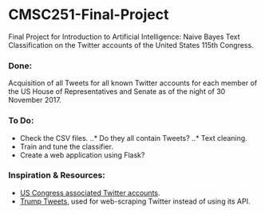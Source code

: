 # CMSC251-Final-Project
Final Project for Introduction to Artificial Intelligence: Naive Bayes Text Classification on the Twitter accounts of the United States 115th Congress.

### Done:
Acquisition of all Tweets for all known Twitter accounts for each member of the US House of Representatives and Senate as of the night of 30 November 2017.

### To Do:
* Check the CSV files.
..* Do they all contain Tweets?
..* Text cleaning.
* Train and tune the classifier.
* Create a web application using Flask?

### Inspiration & Resources:
* [US Congress associated Twitter accounts](https://gwu-libraries.github.io/sfm-ui/posts/2017-05-23-congress-seed-list).
* [Trump Tweets](https://github.com/sashaperigo/Trump-Tweets), used for web-scraping Twitter instead of using its API.

